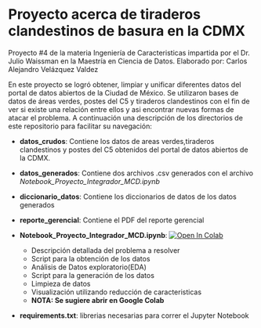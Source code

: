 # Proyecto acerca de tiraderos clandestinos de basura en la CDMX
Proyecto #4 de la materia Ingeniería de Caracteristicas impartida por el Dr. Julio Waissman en la Maestría en Ciencia de Datos.
Elaborado por: Carlos Alejandro Velázquez Valdez

En este proyecto se logró obtener, limpiar y unificar diferentes datos del portal de datos abiertos de la Ciudad de México. Se utilizaron bases de datos de áreas verdes, postes del C5 y tiraderos clandestinos con el fin de ver si existe una relación entre ellos y asi encontrar nuevas formas de atacar el problema.
A continuación una descripción de los directorios de este repositorio para facilitar su navegación:

*   **datos_crudos**: Contiene los datos de areas verdes,tiraderos clandestinos y postes del C5 obtenidos del portal de datos abiertos de la CDMX.
*   **datos_generados**: Contiene dos archivos .csv generados con el archivo *Notebook_Proyecto_Integrador_MCD.ipynb*
*   **diccionario_datos**: Contiene los diccionarios de datos de los datos generados
*   **reporte_gerencial**: Contiene el PDF del reporte gerencial
*   **Notebook_Proyecto_Integrador_MCD.ipynb**: [![Open In Colab](https://colab.research.google.com/assets/colab-badge.svg)](https://colab.research.google.com/github/carlosvelv/proyecto_integrador/blob/main/Notebook_Proyecto_Integrador_MCD.ipynb)
      * Descripción detallada del problema a resolver
      * Script para la obtención de los datos
      * Análisis de Datos exploratorio(EDA)
      * Script para la generación de los datos
      * Limpieza de datos
      * Visualización utilizando reducción de caracteristicas
      * **NOTA: Se sugiere abrir en Google Colab**

*  **requirements.txt**: librerias necesarias para correr el Jupyter Notebook
